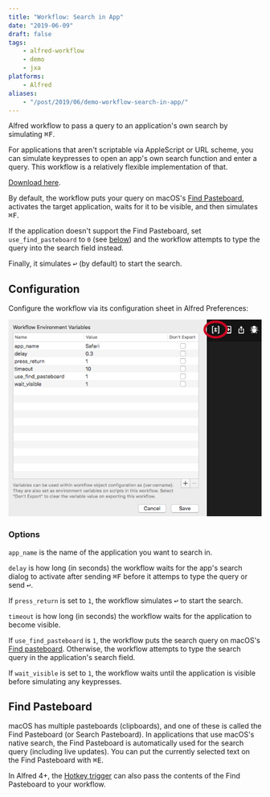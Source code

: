 ```yaml
---
title: "Workflow: Search in App"
date: "2019-06-09"
draft: false
tags:
    - alfred-workflow
    - demo
    - jxa
platforms:
    - Alfred
aliases:
    - "/post/2019/06/demo-workflow-search-in-app/"
---
```


Alfred workflow to pass a query to an application's own search by simulating <kbd>⌘F</kbd>.

For applications that aren't scriptable via AppleScript or URL scheme, you can simulate keypresses to open an app's own search function and enter a query. This workflow is a relatively flexible implementation of that.

<!--more-->

[Download here](#downloads).

By default, the workflow puts your query on macOS's [Find Pasteboard](#find-pasteboard), activates the target application, waits for it to be visible, and then simulates <kbd>⌘F</kbd>.

If the application doesn't support the Find Pasteboard, set `use_find_pasteboard` to `0` (see [below](#configuration)) and the workflow attempts to type the query into the search field instead.

Finally, it simulates <kbd>↩</kbd> (by default) to start the search.


Configuration
-------------

Configure the workflow via its configuration sheet in Alfred Preferences:

![Workflow configuration sheet][screen]

### Options

`app_name` is the name of the application you want to search in.

`delay` is how long (in seconds) the workflow waits for the app's search dialog to activate after sending <kbd>⌘F</kbd> before it attemps to type the query or send <kbd>↩</kbd>.

If `press_return` is set to `1`, the workflow simulates <kbd>↩</kbd> to start the search.

`timeout` is how long (in seconds) the workflow waits for the application to become visible.

If `use_find_pasteboard` is `1`, the workflow puts the search query on macOS's [Find pasteboard](#find-pasteboard). Otherwise, the workflow attempts to type the search query in the application's search field.

If `wait_visible` is set to `1`, the workflow waits until the application is visible before simulating any keypresses.


Find Pasteboard
---------------

macOS has multiple pasteboards (clipboards), and one of these is called the Find Pasteboard (or Search Pasteboard). In applications that use macOS's native search, the Find Pasteboard is automatically used for the search query (including live updates). You can put the currently selected text on the Find Pasteboard with <kbd>⌘E</kbd>.

In Alfred 4+, the [Hotkey trigger][hotkey] can also pass the contents of the Find Pasteboard to your workflow.


[screen]: screenshot-setup.png "screenshot of Alfred's workflow configuration sheet"
[hotkey]: https://www.alfredapp.com/help/workflows/triggers/hotkey/ "Alfred's help for Hotkey triggers"
